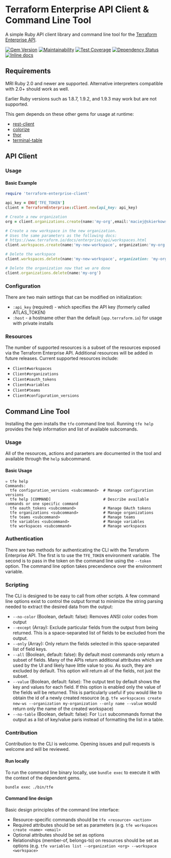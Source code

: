 # Terraform Enterprise API Client & Command Line Tool
A simple Ruby API client library and command line tool for the [Terraform Enterprise API](https://www.terraform.io/docs/enterprise/api/index.html).

[![Gem Version](https://badge.fury.io/rb/terraform-enterprise-client.svg)](https://badge.fury.io/rb/terraform-enterprise-client)
[![Maintainability](https://api.codeclimate.com/v1/badges/1fd90e8dda31d1d402e8/maintainability)](https://codeclimate.com/github/skierkowski/terraform-enterprise-client/maintainability)
[![Test Coverage](https://api.codeclimate.com/v1/badges/1fd90e8dda31d1d402e8/test_coverage)](https://codeclimate.com/github/skierkowski/terraform-enterprise-client/test_coverage)
[![Dependency Status](https://gemnasium.com/badges/github.com/skierkowski/terraform-enterprise-client.svg)](https://gemnasium.com/github.com/skierkowski/terraform-enterprise-client)
[![Inline docs](http://inch-ci.org/github/skierkowski/terraform-enterprise-client.svg?branch=master)](http://inch-ci.org/github/skierkowski/terraform-enterprise-client)


## Requirements

MRI Ruby 2.0 and newer are supported. Alternative interpreters compatible with 2.0+ should work as well.

Earlier Ruby versions such as 1.8.7, 1.9.2, and 1.9.3 may work but are not supported.

This gem depends on these other gems for usage at runtime:

- [rest-client](https://github.com/rest-client/rest-client)
- [colorize](https://github.com/fazibear/colorize)
- [thor](https://github.com/erikhuda/thor)
- [terminal-table](https://github.com/tj/terminal-table)

## API Client

### Usage



#### Basic Example

```ruby
require 'terraform-enterprise-client'

api_key = ENV['TFE_TOKEN']
client = TerraformEnterprise::Client.new(api_key: api_key)

# Create a new organization
org = client.organizations.create(name:'my-org',email:'maciej@skierkowski.com')

# Create a new workspace in the new organization.
# Uses the same parameters as the following docs:
# https://www.terraform.io/docs/enterprise/api/workspaces.html
client.workspaces.create(name:'my-new-workspace', organization:'my-org')

# Delete the workspace
client.workspaces.delete(name:'my-new-workspace', organization: 'my-org')

# Delete the organization now that we are done
client.organizations.delete(name:'my-org')
```



### Configuration

There are two main settings that can be modified on initialization:

- `:api_key` (required) - which specifies the API key (formerly called ATLAS_TOKEN)
- `:host` - a hostname other than the default (`app.terraform.io`) for usage with private installs

### Resources

The number of supported resources is a subset of the resources exposed via the Terraform Enterprise API. Additional resources will be added in future releases. Current supported resources include:

- `Client#workspaces`
- `Client#organizations`
- `Client#oauth_tokens`
- `Client#variables`
- `Client#teams`
- `Client#configuration_versions`

## Command Line Tool

Installing the gem installs the `tfe` command line tool. Running `tfe help` provides the help information and list of available subcomands.

### Usage

All of the resources, actions and paraeters are documented in the tool and available through the `help` subcommand.

#### Basic Usage

```shell
➭ tfe help
Commands:
  tfe configuration_versions <subcommand>  # Manage configuration versions
  tfe help [COMMAND]                       # Describe available commands or one specific command
  tfe oauth_tokens <subcommand>            # Manage OAuth tokens
  tfe organizations <subcommand>           # Manage organizations
  tfe teams <subcommand>                   # Manage teams
  tfe variables <subcommand>               # Manage variables
  tfe workspaces <subcommand>              # Manage workspaces
```

### Authentication

There are two methods for authenticating the CLI with the Terraform Enterprise API. The first is to use the `TFE_TOKEN` environment variable. The second is to pass in the token on the command line using the `--token` option. The command line option takes precendence over the environment variable.

### Scripting

The CLI is designed to be easy to call from other scripts. A few command line options exist to control the output format to minimize the string parsing needed to extract the desired data from the output:

- `--no-color` (Boolean, default: false): Removes ANSI color codes from output
- `--except` (Array): Exclude particular fields from the output from being returned. This is a space-separated list of fields to be excluded from the output.
- `--only` (Array): Only return the fields selected in this space-separated list of field keys.
- `--all` (Boolean, default: false): By default most commands only return a subset of fields. Many of the APIs return additional attributes which are used by the UI and likely have little value to you. As such, they are excluded by default. This option will return all of the fields, not just the subset.
- `--value` (Boolean, default: false): The output text by default shows the key and values for each field. If this option is enabled only the value of the fields will be returned. This is particularly useful if you would like to obtain the id of a newly created resource (e.g. `tfe workspcaces create new-ws --organization my-organization --only name --value` would return only the name of the created workspace)
- `--no-table` (Boolean, default: false): For `list` subcommands format the output as a list of key/value paris instead of formatting the list in a table. 

### Contribution

Contribution to the CLI is welcome. Opening issues and pull requests is welcome and will be reviewed.

#### Run locally

To run the command line binary locally, use `bundle exec` to execute it with the context of the dependent gems.

```
bundle exec ./bin/tfe
```
#### Command line design

Basic design principles of the command line interface:

- Resource-specific commands should be `tfe <resource> <action>`
- Required attributes should be set as parameters (e.g. `tfe workspaces create <name> <email>`
- Optional attributes should be set as options
- Relationships (member-of, belongs-to) on resources should be set as options (e.g. `tfe variables list --organization <org> --workspace <workspace>`
